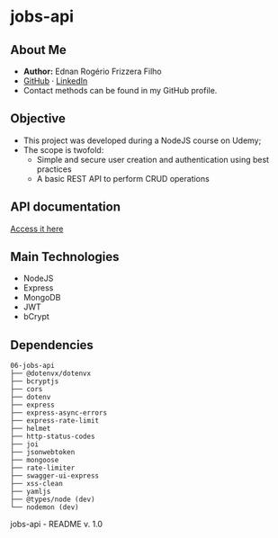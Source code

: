 # jobs-api

## About Me

- **Author:** Ednan Rogério Frizzera Filho  
- [GitHub](https://github.com/ednanf) · [LinkedIn](https://www.linkedin.com/in/ednanrff/)  
- Contact methods can be found in my GitHub profile.

## Objective

- This project was developed during a NodeJS course on Udemy;
- The scope is twofold: 
  - Simple and secure user creation and authentication using best practices
  - A basic REST API to perform CRUD operations

## API documentation

[Access it here](https://docs.scalar.com/editor#/reference/tag/v1)

## Main Technologies

- NodeJS
- Express
- MongoDB
- JWT
- bCrypt

## Dependencies

```
06-jobs-api
├── @dotenvx/dotenvx
├── bcryptjs
├── cors
├── dotenv
├── express
├── express-async-errors
├── express-rate-limit
├── helmet
├── http-status-codes
├── joi
├── jsonwebtoken
├── mongoose
├── rate-limiter
├── swagger-ui-express
├── xss-clean
├── yamljs
├── @types/node (dev)
└── nodemon (dev)
```

jobs-api - README v. 1.0
